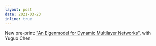 ```yaml
---
layout: post
date: 2021-03-23
inline: true
---
```


New pre-print: ["An Eigenmodel for Dynamic Multilayer Networks"](https://arxiv.org/abs/2103.12831), with Yuguo Chen.
